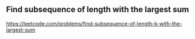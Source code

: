 ## Find subsequence of length with the largest sum
https://leetcode.com/problems/find-subsequence-of-length-k-with-the-largest-sum
